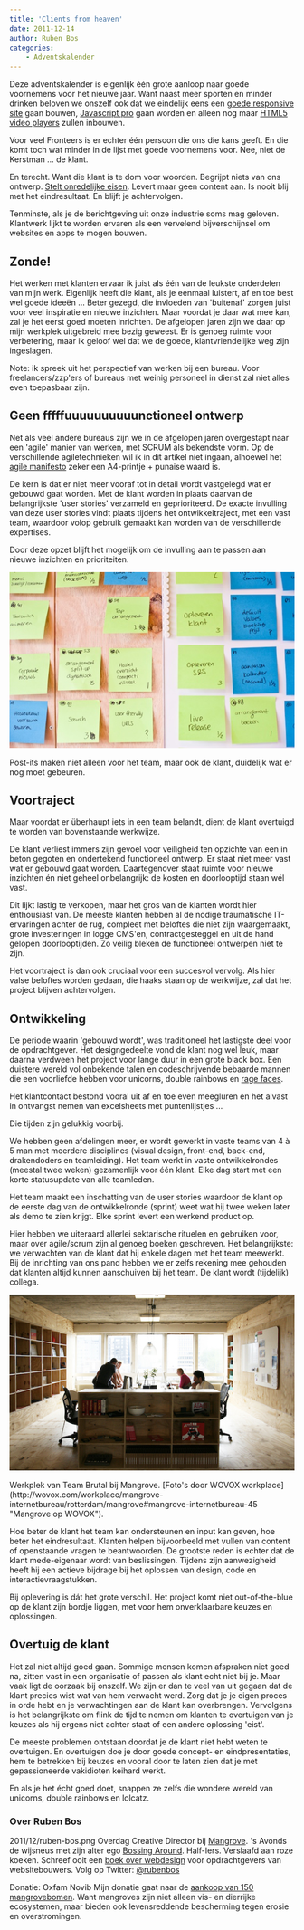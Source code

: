 ```yaml
---
title: 'Clients from heaven'
date: 2011-12-14
author: Ruben Bos
categories:
    - Adventskalender
---
```


Deze adventskalender is eigenlijk één grote aanloop naar goede voornemens voor het nieuwe jaar. Want naast meer sporten en minder drinken beloven we onszelf ook dat we eindelijk eens een [goede responsive site](/blog/2011/12/een-tik-op-de-neus) gaan bouwen, [Javascript pro](/blog/2011/12/javascript-pret-met-alle-karakters-in-een-string) gaan worden en alleen nog maar [HTML5 video players](/blog/2011/12/html5-video-een-overzicht) zullen inbouwen.

Voor veel Fronteers is er echter één persoon die ons die kans geeft. En die komt toch wat minder in de lijst met goede voornemens voor. Nee, niet de Kerstman … de klant.

En terecht. Want die klant is te dom voor woorden. Begrijpt niets van ons ontwerp. [Stelt onredelijke eisen](http://clientsfromhell.net/ 'Clients from hell'). Levert maar geen content aan. Is nooit blij met het eindresultaat. En blijft je achtervolgen.

Tenminste, als je de berichtgeving uit onze industrie soms mag geloven. Klantwerk lijkt te worden ervaren als een vervelend bijverschijnsel om websites en apps te mogen bouwen.

## Zonde!

Het werken met klanten ervaar ik juist als één van de leukste onderdelen van mijn werk. Eigenlijk heeft die klant, als je eenmaal luistert, af en toe best wel goede ideeën ... Beter gezegd, die invloeden van 'buitenaf' zorgen juist voor veel inspiratie en nieuwe inzichten. Maar voordat je daar wat mee kan, zal je het eerst goed moeten inrichten. De afgelopen jaren zijn we daar op mijn werkplek uitgebreid mee bezig geweest. Er is genoeg ruimte voor verbetering, maar ik geloof wel dat we de goede, klantvriendelijke weg zijn ingeslagen.

<p class="note">
Note: ik spreek uit het perspectief van werken bij een bureau. Voor freelancers/zzp'ers of bureaus met weinig personeel in dienst zal niet alles even toepasbaar zijn.
</p>

## Geen fffffuuuuuuuuuunctioneel ontwerp

Net als veel andere bureaus zijn we in de afgelopen jaren overgestapt naar een 'agile' manier van werken, met SCRUM als bekendste vorm. Op de verschillende agiletechnieken wil ik in dit artikel niet ingaan, alhoewel het [agile manifesto](http://agilemanifesto.org/) zeker een A4-printje + punaise waard is.

De kern is dat er niet meer vooraf tot in detail wordt vastgelegd wat er gebouwd gaat worden. Met de klant worden in plaats daarvan de belangrijkste 'user stories' verzameld en geprioriteerd. De exacte invulling van deze user stories vindt plaats tijdens het ontwikkeltraject, met een vast team, waardoor volop gebruik gemaakt kan worden van de verschillende expertises.

Door deze opzet blijft het mogelijk om de invulling aan te passen aan nieuwe inzichten en prioriteiten.

![User Story, User Story aan de wand, wat heeft de hoogste prio van het land?](/_img/2011/12/product-backlog.jpg)

<p class="note">
Post-its maken niet alleen voor het team, maar ook de klant, duidelijk wat er nog moet gebeuren.
</p>

## Voortraject

Maar voordat er überhaupt iets in een team belandt, dient de klant overtuigd te worden van bovenstaande werkwijze.

De klant verliest immers zijn gevoel voor veiligheid ten opzichte van een in beton gegoten en ondertekend functioneel ontwerp. Er staat niet meer vast wat er gebouwd gaat worden. Daartegenover staat ruimte voor nieuwe inzichten én niet geheel onbelangrijk: de kosten en doorlooptijd staan wél vast.

Dit lijkt lastig te verkopen, maar het gros van de klanten wordt hier enthousiast van. De meeste klanten hebben al de nodige traumatische IT-ervaringen achter de rug, compleet met beloftes die niet zijn waargemaakt, grote investeringen in logge CMS'en, contractgesteggel en uit de hand gelopen doorlooptijden. Zo veilig bleken de functioneel ontwerpen niet te zijn.

Het voortraject is dan ook cruciaal voor een succesvol vervolg. Als hier valse beloftes worden gedaan, die haaks staan op de werkwijze, zal dat het project blijven achtervolgen.

## Ontwikkeling

De periode waarin 'gebouwd wordt', was traditioneel het lastigste deel voor de opdrachtgever. Het designgedeelte vond de klant nog wel leuk, maar daarna verdween het project voor lange duur in een grote black box. Een duistere wereld vol onbekende talen en codeschrijvende bebaarde mannen die een voorliefde hebben voor unicorns, double rainbows en [rage faces](http://www.nl.reddit.com/r/fffffffuuuuuuuuuuuu/ 'fffffffuuuuuuuuuuuu').

Het klantcontact bestond vooral uit af en toe even meegluren en het alvast in ontvangst nemen van excelsheets met puntenlijstjes …

Die tijden zijn gelukkig voorbij.

We hebben geen afdelingen meer, er wordt gewerkt in vaste teams van 4 à 5 man met meerdere disciplines (visual design, front-end, back-end, drakendoders en teamleiding). Het team werkt in vaste ontwikkelrondes (meestal twee weken) gezamenlijk voor één klant. Elke dag start met een korte statusupdate van alle teamleden.

Het team maakt een inschatting van de user stories waardoor de klant op de eerste dag van de ontwikkelronde (sprint) weet wat hij twee weken later als demo te zien krijgt. Elke sprint levert een werkend product op.

Hier hebben we uiteraard allerlei sektarische rituelen en gebruiken voor, maar over agile/scrum zijn al genoeg boeken geschreven. Het belangrijkste: we verwachten van de klant dat hij enkele dagen met het team meewerkt. Bij de inrichting van ons pand hebben we er zelfs rekening mee gehouden dat klanten altijd kunnen aanschuiven bij het team. De klant wordt (tijdelijk) collega.

![Werkplek van Team Brutal bij Mangrove](/_img/2011/12/mangrove-werkplek.jpg)

<p class="note">
Werkplek van Team Brutal bij Mangrove. [Foto's door WOVOX workplace](http://wovox.com/workplace/mangrove-internetbureau/rotterdam/mangrove#mangrove-internetbureau-45 "Mangrove op WOVOX").
</p>

Hoe beter de klant het team kan ondersteunen en input kan geven, hoe beter het eindresultaat. Klanten helpen bijvoorbeeld met vullen van content of openstaande vragen te beantwoorden. De grootste reden is echter dat de klant mede-eigenaar wordt van beslissingen. Tijdens zijn aanwezigheid heeft hij een actieve bijdrage bij het oplossen van design, code en interactievraagstukken.

Bij oplevering is dát het grote verschil. Het project komt niet out-of-the-blue op de klant zijn bordje liggen, met voor hem onverklaarbare keuzes en oplossingen.

## Overtuig de klant

Het zal niet altijd goed gaan. Sommige mensen komen afspraken niet goed na, zitten vast in een organisatie of passen als klant echt niet bij je. Maar vaak ligt de oorzaak bij onszelf. We zijn er dan te veel van uit gegaan dat de klant precies wist wat van hem verwacht werd. Zorg dat je je eigen proces in orde hebt en je verwachtingen aan de klant kan overbrengen. Vervolgens is het belangrijkste om flink de tijd te nemen om klanten te overtuigen van je keuzes als hij ergens niet achter staat of een andere oplossing 'eist'.

De meeste problemen ontstaan doordat je de klant niet hebt weten te overtuigen. En overtuigen doe je door goede concept- en eindpresentaties, hem te betrekken bij keuzes en vooral door te laten zien dat je met gepassioneerde vakidioten keihard werkt.

En als je het écht goed doet, snappen ze zelfs die wondere wereld van unicorns, double rainbows en lolcatz.

### Over Ruben Bos

2011/12/ruben-bos.png
Overdag Creative Director bij [Mangrove](http://mangrove.nl/). 's Avonds de wijsneus met zijn alter ego [Bossing Around](http://bossingaround.com/). Half-Iers. Verslaafd aan roze koeken. Schreef ooit een [boek over webdesign](http://webdesignrules.nl/) voor opdrachtgevers van websitebouwers. Volg op Twitter: [@rubenbos](https://twitter.com/rubenbos)

Donatie: Oxfam Novib
Mijn donatie gaat naar de [aankoop van 150 mangrovebomen](http://www.oxfamnovibpaktuit.nl/pages/detail/s1/21030000000027-2-21010000000083.aspx). Want mangroves zijn niet alleen vis- en dierrijke ecosystemen, maar bieden ook levensreddende bescherming tegen erosie en overstromingen.
